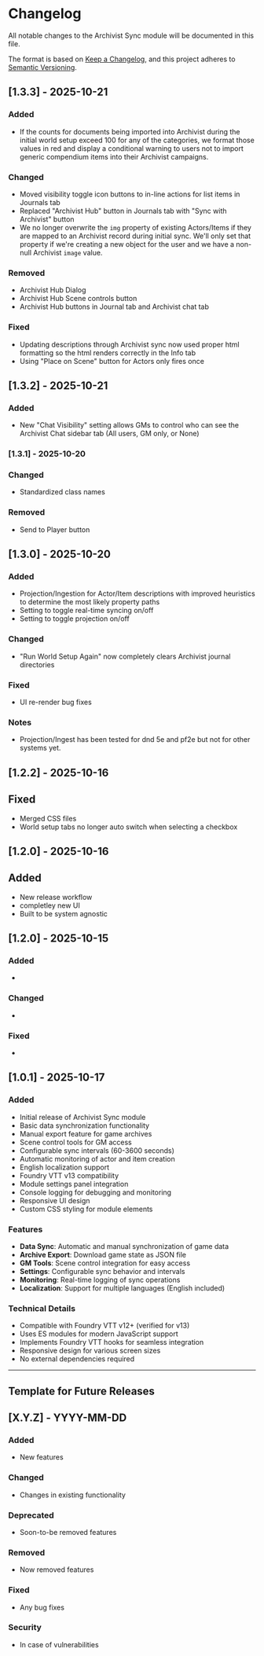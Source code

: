 # Changelog

All notable changes to the Archivist Sync module will be documented in this file.

The format is based on [Keep a Changelog](https://keepachangelog.com/en/1.0.0/),
and this project adheres to [Semantic Versioning](https://semver.org/spec/v2.0.0.html).

## [1.3.3] - 2025-10-21

### Added
- If the counts for documents being imported into Archivist during the initial world setup exceed 100 for any of the categories, we format those values in red and display a conditional warning to users not to import generic compendium items into their Archivist campaigns.

### Changed
- Moved visibility toggle icon buttons to in-line actions for list items in Journals tab
- Replaced "Archivist Hub" button in Journals tab with "Sync with Archivist" button
- We no longer overwrite the `img` property of existing Actors/Items if they are mapped to an Archivist record during initial sync. We'll only set that property if we're creating a new object for the user and we have a non-null Archivist `image` value.

### Removed
- Archivist Hub Dialog
- Archivist Hub Scene controls button
- Archivist Hub buttons in Journal tab and Archivist chat tab

### Fixed
- Updating descriptions through Archivist sync now used proper html formatting so the html renders correctly in the Info tab
- Using "Place on Scene" button for Actors only fires once

## [1.3.2] - 2025-10-21

### Added
- New "Chat Visibility" setting allows GMs to control who can see the Archivist Chat sidebar tab (All users, GM only, or None)

### [1.3.1] - 2025-10-20

### Changed
- Standardized class names

### Removed
- Send to Player button

## [1.3.0] - 2025-10-20

### Added
- Projection/Ingestion for Actor/Item descriptions with improved heuristics to determine the most likely property paths
- Setting to toggle real-time syncing on/off
- Setting to toggle projection on/off

### Changed
- "Run World Setup Again" now completely clears Archivist journal directories

### Fixed
- UI re-render bug fixes

### Notes
- Projection/Ingest has been tested for dnd 5e and pf2e but not for other systems yet.

## [1.2.2] - 2025-10-16

## Fixed
- Merged CSS files
- World setup tabs no longer auto switch when selecting a checkbox

## [1.2.0] - 2025-10-16

## Added
- New release workflow
- completley new UI
- Built to be system agnostic

## [1.2.0] - 2025-10-15

### Added
- 

### Changed
- 

### Fixed
- 

## [1.0.1] - 2025-10-17

### Added
- Initial release of Archivist Sync module
- Basic data synchronization functionality
- Manual export feature for game archives
- Scene control tools for GM access
- Configurable sync intervals (60-3600 seconds)
- Automatic monitoring of actor and item creation
- English localization support
- Foundry VTT v13 compatibility
- Module settings panel integration
- Console logging for debugging and monitoring
- Responsive UI design
- Custom CSS styling for module elements

### Features
- **Data Sync**: Automatic and manual synchronization of game data
- **Archive Export**: Download game state as JSON file
- **GM Tools**: Scene control integration for easy access
- **Settings**: Configurable sync behavior and intervals
- **Monitoring**: Real-time logging of sync operations
- **Localization**: Support for multiple languages (English included)

### Technical Details
- Compatible with Foundry VTT v12+ (verified for v13)
- Uses ES modules for modern JavaScript support
- Implements Foundry VTT hooks for seamless integration
- Responsive design for various screen sizes
- No external dependencies required

---

## Template for Future Releases

## [X.Y.Z] - YYYY-MM-DD

### Added
- New features

### Changed
- Changes in existing functionality

### Deprecated
- Soon-to-be removed features

### Removed
- Now removed features

### Fixed
- Any bug fixes

### Security
- In case of vulnerabilities
